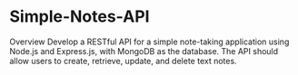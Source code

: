 # Simple-Notes-API
Overview Develop a RESTful API for a simple note-taking application using Node.js and Express.js, with MongoDB as the database. The API should allow users to create, retrieve, update, and delete text notes.
